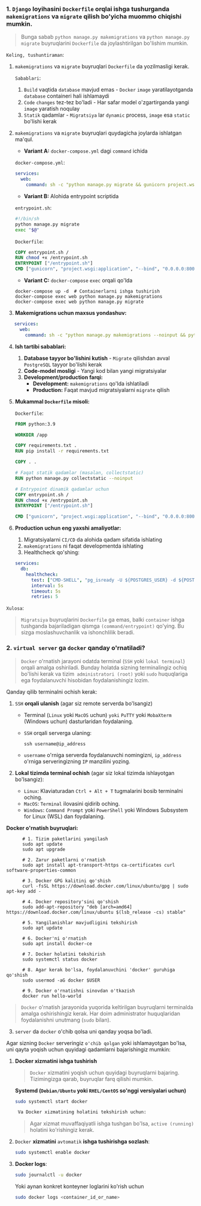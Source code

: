 ### 1. `Django` loyihasini `Dockerfile` orqlai ishga tushurganda `makemigrations` va `migrate` qilish bo'yicha muommo chiqishi mumkin.

> Bunga sabab `python manage.py makemigrations` va `python manage.py migrate` buyruqlarini `Dockerfile` da
> joylashtirilgan bo'lishim mumkin.

`Keling, tushuntiraman`:

1. `makemigrations` va `migrate` buyruqlari  `Dockerfile` da yozilmasligi kerak.

   `Sabablari`:

    1. `Build` vaqtida `database` mavjud emas - `Docker` `image` yaratilayotganda `database` containeri hali ishlamaydi
    2. `Code` `changes` tez-tez bo'ladi - Har safar model o'zgartirganda yangi `image` yaratish noqulay
    3. `Statik` qadamlar - `Migratsiya` lar `dynamic` process, `image` esa `static` bo'lishi kerak

2. `makemigrations` va `migrate` buyruqlari quydagicha joylarda ishlatgan ma'qul.

    - **Variant A:** `docker-compose.yml` dagi `command` ichida

   `docker-compose.yml`:

    ```yaml
    services:
      web:
        command: sh -c "python manage.py migrate && gunicorn project.wsgi:application"
    ```

    - **Variant B:** Alohida entrypoint scriptida

   `entrypoint.sh`:

   ```bash
   #!/bin/sh
   python manage.py migrate
   exec "$@"
   ```
   `Dockerfile`:
   ```dockerfile
   COPY entrypoint.sh /
   RUN chmod +x /entrypoint.sh
   ENTRYPOINT ["/entrypoint.sh"]
   CMD ["gunicorn", "project.wsgi:application", "--bind", "0.0.0.0:8000"]
   ```
    - **Variant C:** `docker-compose` `exec` orqali qo'lda

   ```shell
   docker-compose up -d  # Containerlarni ishga tushirish
   docker-compose exec web python manage.py makemigrations
   docker-compose exec web python manage.py migrate
   ```

3. **Makemigrations uchun maxsus yondashuv:**

```yaml
   services:
     web:
       command: sh -c "python manage.py makemigrations --noinput && python manage.py migrate && gunicorn project.wsgi:application"
```

4. **Ish tartibi sabablari:**

    1. **Database tayyor bo'lishini kutish** - `Migrate` qilishdan avval `PostgreSQL` tayyor bo'lishi kerak
    2. **Code-model mosligi** - Yangi kod bilan yangi migratsiyalar
    3. **Development/production farqi:**
        - **Development:** `makemigrations` qo'lda ishlatiladi
        - **Production:** Faqat mavjud migratsiyalarni `migrate` qilish

5. **Mukammal `Dockerfile` misoli:**

   `Dockerfile`:

   ```dockerfile
   FROM python:3.9
   
   WORKDIR /app
   
   COPY requirements.txt .
   RUN pip install -r requirements.txt
   
   COPY . .
   
   # Faqat statik qadamlar (masalan, collectstatic)
   RUN python manage.py collectstatic --noinput
   
   # Entrypoint dinamik qadamlar uchun
   COPY entrypoint.sh /
   RUN chmod +x /entrypoint.sh
   ENTRYPOINT ["/entrypoint.sh"]
   
   CMD ["gunicorn", "project.wsgi:application", "--bind", "0.0.0.0:8000"]  
   ```
6. **Production uchun eng yaxshi amaliyotlar:**
    1. Migratsiyalarni `CI/CD` da alohida qadam sifatida ishlating
    2. `makemigrations` ni faqat developmentda ishlating
    3. Healthcheck qo'shing:
   ```yaml
   services:
     db:
       healthcheck:
         test: ["CMD-SHELL", "pg_isready -U ${POSTGRES_USER} -d ${POSTGRES_DB}"]
         interval: 5s
         timeout: 5s
         retries: 5
   ```

`Xulosa`:

> `Migratsiya` buyruqlarini `Dockerfile` ga emas, balki `container` ishga tushganda bajariladigan qismga
`(command/entrypoint)` qo'ying. Bu sizga moslashuvchanlik va ishonchlilik beradi.

### 2. `virtual server` ga `docker` qanday o'rnatiladi?

> `Docker` o'rnatish jarayoni odatda terminal (`SSH` yoki `lokal terminal`) orqali amalga oshiriladi. Bunday holatda sizning terminalingiz ochiq bo'lishi kerak va tizim` administratori (root)` yoki `sudo` huquqlariga ega foydalanuvchi hisobidan foydalanishingiz lozim.

Qanday qilib terminalni ochish kerak:

1. `SSH` **orqali ulanish** (agar siz remote serverda bo'lsangiz)
   - Terminal (`Linux` yoki `MacOS` uchun) `yoki` `PuTTY` yoki `MobaXterm` (Windows uchun) dasturlaridan foydalaning.
   
   - `SSH` orqali serverga ulaning:

      ```shell
      ssh username@ip_address
      ```
   - `username` o'rniga serverda foydalanuvchi nomingizni, `ip_address` o'rniga serveringizning `IP` manzilini yozing.

2. **Lokal tizimda terminal ochish** (agar siz lokal tizimda ishlayotgan bo'lsangiz):

   - `Linux`: Klaviaturadan `Ctrl + Alt + T` tugmalarini bosib terminalni oching.
   - `MacOS`: `Terminal` ilovasini qidirib oching.
   - `Windows`: `Command Prompt` yoki `PowerShell` yoki Windows Subsystem for Linux (WSL) dan foydalaning.

**Docker o'rnatish buyruqlari:**

```shell
      # 1. Tizim paketlarini yangilash
      sudo apt update
      sudo apt upgrade
      
      # 2. Zarur paketlarni o'rnatish
      sudo apt install apt-transport-https ca-certificates curl software-properties-common
      
      # 3. Docker GPG kalitini qo'shish
      curl -fsSL https://download.docker.com/linux/ubuntu/gpg | sudo apt-key add -
      
      # 4. Docker repository'sini qo'shish
      sudo add-apt-repository "deb [arch=amd64] https://download.docker.com/linux/ubuntu $(lsb_release -cs) stable"
      
      # 5. Yangilanishlar mavjudligini tekshirish
      sudo apt update
      
      # 6. Docker'ni o'rnatish
      sudo apt install docker-ce
      
      # 7. Docker holatini tekshirish
      sudo systemctl status docker
      
      # 8. Agar kerak bo'lsa, foydalanuvchini 'docker' guruhiga qo'shish
      sudo usermod -aG docker $USER
      
      # 9. Docker o'rnatishni sinovdan o'tkazish
      docker run hello-world
```
> `Docker` o'rnatish jarayonida yuqorida keltirilgan buyruqlarni terminalda amalga oshirishingiz kerak. Har doim administrator huquqlaridan foydalanishni unutmang (`sudo` bilan).

3. `server` da `docker` o'chib qolsa uni qanday yoqsa bo'ladi.

Agar sizning `Docker` serveringiz `o'chib qolgan` yoki ishlamayotgan bo'lsa, uni qayta yoqish uchun quyidagi qadamlarni bajarishingiz mumkin:

1.  **Docker xizmatini ishga tushirish**

      > `Docker` xizmatini yoqish uchun quyidagi buyruqlarni bajaring. Tizimingizga qarab, buyruqlar farq qilishi mumkin.

      **Systemd (`Debian/Ubuntu` yoki `RHEL/CentOS` so'nggi versiyalari uchun)**

      ```bash
      sudo systemctl start docker
      ```
      ```bash
       Va Docker xizmatining holatini tekshirish uchun:
      ```
      > Agar xizmat muvaffaqiyatli ishga tushgan bo'lsa, `active (running)` holatini ko'rishingiz kerak.
     
2. `Docker` **xizmatini** `avtomatik` **ishga tushirishga sozlash**:
      ```bash
      sudo systemctl enable docker
      ```
3.  **Docker logs**:
      ```bash
      sudo journalctl -u docker
      ```
      Yoki aynan konkret konteyner loglarini ko'rish uchun

      ```bash
      sudo docker logs <container_id_or_name>
      ```



























































